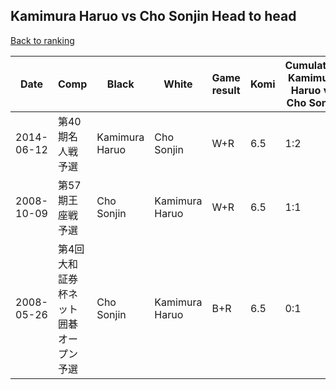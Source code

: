 ## Kamimura Haruo vs Cho Sonjin Head to head

[Back to ranking](../../index.md)




| **Date** | **Comp** | **Black** | **White** | **Game result** | **Komi** | **Cumulative Kamimura Haruo vs Cho Sonjin** | **Kamimura Haruo streak** | **Cho Sonjin streak** | 
| --- | --- | --- | --- | --- | --- | --- | --- | --- |
| 2014-06-12 | 第40期名人戦予選 | Kamimura Haruo | Cho Sonjin | W+R | 6.5 | 1:2 | 0 | 1 | 
| 2008-10-09 | 第57期王座戦予選 | Cho Sonjin | Kamimura Haruo | W+R | 6.5 | 1:1 | 1 | 0 | 
| 2008-05-26 | 第4回大和証券杯ネット囲碁オープン予選 | Cho Sonjin | Kamimura Haruo | B+R | 6.5 | 0:1 | 0 | 1 |





